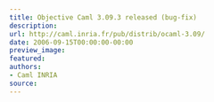 ```yaml
---
title: Objective Caml 3.09.3 released (bug-fix)
description:
url: http://caml.inria.fr/pub/distrib/ocaml-3.09/
date: 2006-09-15T00:00:00-00:00
preview_image:
featured:
authors:
- Caml INRIA
source:
---
```



